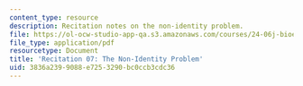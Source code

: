 ```yaml
---
content_type: resource
description: Recitation notes on the non-identity problem.
file: https://ol-ocw-studio-app-qa.s3.amazonaws.com/courses/24-06j-bioethics-spring-2009/3836a2399088e7253290bc0ccb3cdc36_MIT24_06Js09_rec07.pdf
file_type: application/pdf
resourcetype: Document
title: 'Recitation 07: The Non-Identity Problem'
uid: 3836a239-9088-e725-3290-bc0ccb3cdc36
---
```

